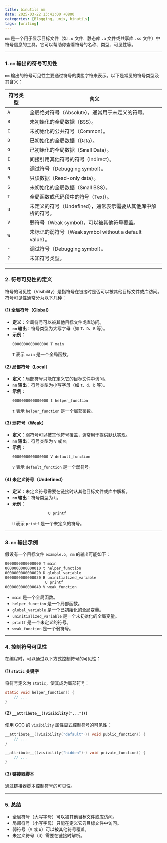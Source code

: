 ```yaml
---
title: binutils nm
date: 2025-03-22 13:41:00 +0800
categories: [Blogging, unix, binutils]
tags: [writing]
---
```


`nm` 是一个用于显示目标文件（如 `.o` 文件、静态库 `.a` 文件或共享库 `.so` 文件）中符号信息的工具。它可以帮助你查看符号的名称、类型、可见性等。

---

### **1. `nm` 输出的符号可见性**
`nm` 输出的符号可见性主要通过符号的类型字符来表示。以下是常见的符号类型及其含义：

| 符号类型 | 含义                                                          |
| -------- | ------------------------------------------------------------- |
| `A`      | 全局绝对符号（Absolute），通常用于未定义的符号。              |
| `B`      | 未初始化的全局数据（BSS）。                                   |
| `C`      | 未初始化的公共符号（Common）。                                |
| `D`      | 已初始化的全局数据（Data）。                                  |
| `G`      | 已初始化的全局数据（Small Data）。                            |
| `I`      | 间接引用其他符号的符号（Indirect）。                          |
| `N`      | 调试符号（Debugging symbol）。                                |
| `R`      | 只读数据（Read-only data）。                                  |
| `S`      | 未初始化的全局数据（Small BSS）。                             |
| `T`      | 全局函数或代码段中的符号（Text）。                            |
| `U`      | 未定义的符号（Undefined），通常表示需要从其他库中解析的符号。 |
| `V`      | 弱符号（Weak symbol），可以被其他符号覆盖。                   |
| `W`      | 未标记的弱符号（Weak symbol without a default value）。       |
| `-`      | 调试符号（Debugging symbol）。                                |
| `?`      | 未知符号类型。                                                |

---

### **2. 符号可见性的定义**
符号的可见性（Visibility）是指符号在链接时是否可以被其他目标文件或库访问。符号可见性通常分为以下几种：

#### **(1) 全局符号（Global）**
- **定义**：全局符号可以被其他目标文件或库访问。
- **`nm` 输出**：符号类型为大写字母（如 `T`、`D`、`B` 等）。
- **示例**：
  ```bash
  0000000000000000 T main
  ```
  `T` 表示 `main` 是一个全局函数。

#### **(2) 局部符号（Local）**
- **定义**：局部符号只能在定义它的目标文件中访问。
- **`nm` 输出**：符号类型为小写字母（如 `t`、`d`、`b` 等）。
- **示例**：
  ```bash
  0000000000000000 t helper_function
  ```
  `t` 表示 `helper_function` 是一个局部函数。

#### **(3) 弱符号（Weak）**
- **定义**：弱符号可以被其他符号覆盖，通常用于提供默认实现。
- **`nm` 输出**：符号类型为 `V` 或 `W`。
- **示例**：
  ```bash
  0000000000000000 V default_function
  ```
  `V` 表示 `default_function` 是一个弱符号。

#### **(4) 未定义符号（Undefined）**
- **定义**：未定义符号需要在链接时从其他目标文件或库中解析。
- **`nm` 输出**：符号类型为 `U`。
- **示例**：
  ```bash
                  U printf
  ```
  `U` 表示 `printf` 是一个未定义的符号。

---

### **3. `nm` 输出示例**
假设有一个目标文件 `example.o`，`nm` 的输出可能如下：
```bash
0000000000000000 T main
0000000000000010 t helper_function
0000000000000020 D global_variable
0000000000000030 B uninitialized_variable
                  U printf
0000000000000040 V weak_function
```

- `main` 是一个全局函数。
- `helper_function` 是一个局部函数。
- `global_variable` 是一个已初始化的全局变量。
- `uninitialized_variable` 是一个未初始化的全局变量。
- `printf` 是一个未定义的符号。
- `weak_function` 是一个弱符号。

---

### **4. 控制符号可见性**
在编程时，可以通过以下方式控制符号的可见性：

#### **(1) `static` 关键字**
将符号定义为 `static`，使其成为局部符号：
```c
static void helper_function() {
    // ...
}
```

#### **(2) `__attribute__((visibility("...")))`**
使用 GCC 的 `visibility` 属性显式控制符号的可见性：
```c
__attribute__((visibility("default"))) void public_function() {
    // ...
}

__attribute__((visibility("hidden"))) void private_function() {
    // ...
}
```

#### **(3) 链接器脚本**
通过链接器脚本控制符号的可见性。

---

### **5. 总结**
- 全局符号（大写字母）可以被其他目标文件或库访问。
- 局部符号（小写字母）只能在定义它的目标文件中访问。
- 弱符号（`V` 或 `W`）可以被其他符号覆盖。
- 未定义符号（`U`）需要在链接时解析。

